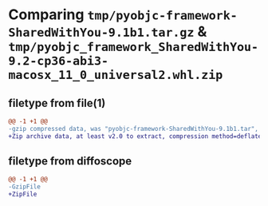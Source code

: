 # Comparing `tmp/pyobjc-framework-SharedWithYou-9.1b1.tar.gz` & `tmp/pyobjc_framework_SharedWithYou-9.2-cp36-abi3-macosx_11_0_universal2.whl.zip`

## filetype from file(1)

```diff
@@ -1 +1 @@
-gzip compressed data, was "pyobjc-framework-SharedWithYou-9.1b1.tar", last modified: Sun Mar 26 11:40:08 2023, max compression
+Zip archive data, at least v2.0 to extract, compression method=deflate
```

## filetype from diffoscope

```diff
@@ -1 +1 @@
-GzipFile
+ZipFile
```

